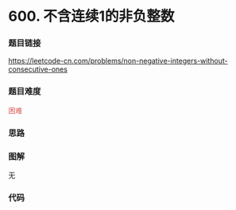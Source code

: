 # 600. 不含连续1的非负整数

### 题目链接

https://leetcode-cn.com/problems/non-negative-integers-without-consecutive-ones

### 题目难度

<font color=#D9534F>困难</font>

### 思路



### 图解

无

### 代码

```python
```